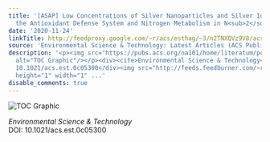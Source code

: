 ```yaml
---
title: '[ASAP] Low Concentrations of Silver Nanoparticles and Silver Ions Perturb
  the Antioxidant Defense System and Nitrogen Metabolism in N<sub>2</sub>-Fixing Cyanobacteria'
date: '2020-11-24'
linkTitle: http://feedproxy.google.com/~r/acs/esthag/~3/n2TNXQVz9V8/acs.est.0c05300
source: 'Environmental Science & Technology: Latest Articles (ACS Publications)'
description: '<p><img src="https://pubs.acs.org/na101/home/literatum/publisher/achs/journals/content/esthag/0/esthag.ahead-of-print/acs.est.0c05300/20201124/images/medium/es0c05300_0008.gif"
  alt="TOC Graphic"/></p><div><cite>Environmental Science & Technology</cite></div><div>DOI:
  10.1021/acs.est.0c05300</div><img src="http://feeds.feedburner.com/~r/acs/esthag/~4/n2TNXQVz9V8"
  height="1" width="1" ...'
disable_comments: true
---
```

<p><img src="https://pubs.acs.org/na101/home/literatum/publisher/achs/journals/content/esthag/0/esthag.ahead-of-print/acs.est.0c05300/20201124/images/medium/es0c05300_0008.gif" alt="TOC Graphic"/></p><div><cite>Environmental Science & Technology</cite></div><div>DOI: 10.1021/acs.est.0c05300</div><img src="http://feeds.feedburner.com/~r/acs/esthag/~4/n2TNXQVz9V8" height="1" width="1" ...